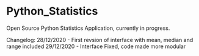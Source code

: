 # Python_Statistics
Open Source Python Statistics Application, currently in progress.

Changelog:
  28/12/2020 - First revsion of interface with mean, median and range included
  29/12/2020 - Interface Fixed, code made more modular
